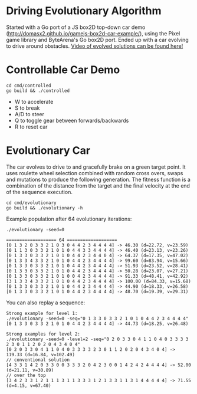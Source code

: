 # Driving Evolutionary Algorithm

Started with a Go port of a JS box2D top-down car demo (http://domasx2.github.io/gamejs-box2d-car-example/), using the Pixel game library and ByteArena's Go box2D port. Ended up with a car evolving to drive around obstacles. [Video of evolved solutions can be found here!](https://youtu.be/F2pwEOJhNMs)

# Controllable Car Demo

```
cd cmd/controlled
go build && ./controlled
```

- W to accelerate
- S to break
- A/D to steer
- Q to toggle gear between forwards/backwards
- R to reset car

# Evolutionary Car

The car evolves to drive to and gracefully brake on a green target point. It uses roulette wheel selection combined with random cross overs, swaps and mutations to produce the following generation. The fitness function is a combination of the distance from the target and the final velocity at the end of the sequence execution.  

```
cd cmd/evolutionary
go build && ./evolutionary -h
```

Example population after 64 evolutionary iterations:
```
./evolutionary -seed=0

=================== 64 ===================
[0 1 3 2 0 3 3 2 1 0 3 0 4 4 2 3 4 4 4 4] -> 46.30 (d=22.72, v=23.59)
[0 1 1 3 0 3 3 2 1 0 1 0 4 4 3 3 4 4 4 4] -> 46.40 (d=23.13, v=23.26)
[0 1 3 3 0 3 3 2 1 0 1 0 4 4 2 3 4 4 0 4] -> 64.37 (d=17.35, v=47.02)
[0 1 3 3 4 3 3 2 1 0 1 0 4 4 2 3 4 4 4 4] -> 99.60 (d=83.94, v=15.66)
[0 1 3 3 0 3 3 2 1 0 1 0 4 4 2 3 4 4 4 4] -> 51.93 (d=23.52, v=28.41)
[0 1 3 3 0 3 3 2 1 0 1 0 4 4 2 3 4 4 4 4] -> 50.28 (d=23.07, v=27.21)
[0 1 3 3 0 3 3 2 1 0 1 0 0 4 2 3 4 4 4 4] -> 91.33 (d=48.41, v=42.92)
[3 1 3 3 4 3 3 2 1 0 1 0 4 4 2 3 4 4 4 4] -> 100.00 (d=84.33, v=15.68)
[0 1 3 3 0 3 3 2 1 0 1 0 4 4 2 3 4 4 4 4] -> 44.90 (d=18.33, v=26.58)
[0 1 3 3 0 3 3 2 1 0 1 0 4 4 2 3 4 4 4 4] -> 48.70 (d=19.39, v=29.31)
```

You can also replay a sequence:
```
Strong example for level 1:
./evolutionary -seed=0 -seq="0 1 3 3 0 3 3 2 1 0 1 0 4 4 2 3 4 4 4 4"
[0 1 3 3 0 3 3 2 1 0 1 0 4 4 2 3 4 4 4 4] -> 44.73 (d=18.25, v=26.48)
```
```
Strong examples for level 2:
./evolutionary -seed=0 -level=2 -seq="0 2 0 3 3 0 4 1 1 0 4 0 3 3 3 3 2 3 0 1 1 2 0 2 0 4 3 4 0 4"
[0 2 0 3 3 0 4 1 1 0 4 0 3 3 3 3 2 3 0 1 1 2 0 2 0 4 3 4 0 4] -> 119.33 (d=16.84, v=102.49)
// conventional solution
[4 3 3 1 4 2 0 3 3 0 0 3 3 3 2 0 4 2 3 0 0 1 4 2 4 2 4 4 4 4] -> 52.00 (d=21.11, v=30.89)
// over the top
[3 4 2 3 3 1 2 1 1 1 3 1 1 3 3 3 1 2 1 3 3 1 1 3 1 4 4 4 4 4] -> 71.55 (d=4.15, v=67.40)
```
